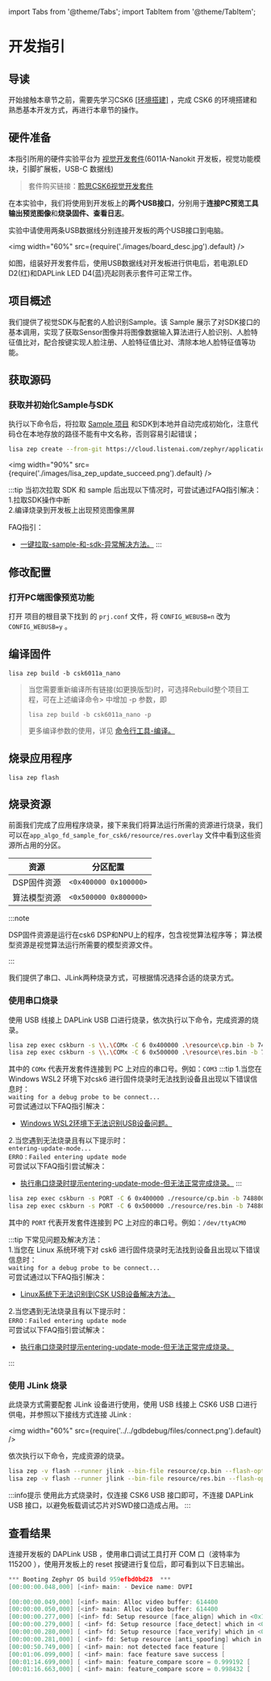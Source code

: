 import Tabs from '@theme/Tabs';
import TabItem from '@theme/TabItem';

# 开发指引

## 导读

开始接触本章节之前，需要先学习CSK6 <a href="../../application/getting_start" target="_blank">[环境搭建]</a> ，完成 CSK6 的环境搭建和熟悉基本开发方式，再进行本章节的操作。


## 硬件准备

   本指引所用的硬件实验平台为 [视觉开发套件](/chips/600X/overview/nanokit/kit/vision_kit)(6011A-Nanokit 开发板，视觉功能模块，引脚扩展板，USB-C 数据线)
   > 套件购买链接：<a href="https://item.taobao.com/item.htm?spm=a230r.1.14.1.3ce31674ICib4M&id=687851402211&ns=1&abbucket=5#detailt" target="_blank">聆思CSK6视觉开发套件</a>

在本实验中，我们将使用到开发板上的**两个USB接口**，分别用于**连接PC预览工具输出预览图像**和**烧录固件、查看日志**。

实验中请使用两条USB数据线分别连接开发板的两个USB接口到电脑。

<img
  width="60%"
  src={require('./images/board_desc.jpg').default}
  /> 

如图，组装好开发套件后，使用USB数据线对开发板进行供电后，若电源LED D2(红)和DAPLink LED D4(蓝)亮起则表示套件可正常工作。

## 项目概述

我们提供了视觉SDK与配套的人脸识别Sample。该 Sample 展示了对SDK接口的基本调用，实现了获取Sensor图像并将图像数据输入算法进行人脸识别、人脸特征值比对，配合按键实现人脸注册、人脸特征值比对、清除本地人脸特征值等功能。

## 获取源码

### 获取并初始化Sample与SDK

执行以下命令后，将拉取 [Sample 项目](https://cloud.listenai.com/zephyr/applications/app_algo_fd_sample_for_csk6) 和SDK到本地并自动完成初始化，注意代码仓在本地存放的路径不能有中文名称，否则容易引起错误；

```bash
lisa zep create --from-git https://cloud.listenai.com/zephyr/applications/app_algo_fd_sample_for_csk6.git
```

<img
  width="90%"
  src={require('./images/lisa_zep_update_succeed.png').default}
  />

:::tip
当初次拉取 SDK 和 sample 后出现以下情况时，可尝试通过FAQ指引解决：   
1.拉取SDK操作中断   
2.编译烧录到开发板上出现预览图像黑屏   
 
FAQ指引：     
- <a href="../../FAQ/faq_application#一键拉取-sample-和-sdk-异常解决方法" target="_blank">一键拉取-sample-和-sdk-异常解决方法。</a>
:::

## 修改配置

### 打开PC端图像预览功能
打开 项目的根目录下找到 的 `prj.conf` 文件，将 `CONFIG_WEBUSB=n` 改为`CONFIG_WEBUSB=y` 。


## 编译固件

```
lisa zep build -b csk6011a_nano
```

> 当您需要重新编译所有链接(如更换版型)时，可选择Rebuild整个项目工程，可在上述编译命令> 中增加 -p 参数，即
>
> ` lisa zep build -b csk6011a_nano -p ` 
> 
> 更多编译参数的使用，详见 <a href="/chips/600X/tool/lisa_plugin_zephyr/build_flash_debug#原始编译" target="_blank">命令行工具-编译。</a>

## 烧录应用程序

```
lisa zep flash
```

## 烧录资源

前面我们完成了应用程序烧录，接下来我们将算法运行所需的资源进行烧录，我们可以在`app_algo_fd_sample_for_csk6/resource/res.overlay` 文件中看到这些资源所占用的分区。

| 资源           | 分区配置              |
| -------------- | --------------------- |
| DSP固件资源 | `<0x400000 0x100000>` |
| 算法模型资源   | `<0x500000 0x800000>` |

:::note

DSP固件资源是运行在csk6 DSP和NPU上的程序，包含视觉算法程序等；
算法模型资源是视觉算法运行所需要的模型资源文件。

:::

我们提供了串口、JLink两种烧录方式，可根据情况选择合适的烧录方式。

### 使用串口烧录

使用 USB 线接上 DAPLink USB 口进行烧录，依次执行以下命令，完成资源的烧录。

<div style={{
    border: 'solid 1px #80808080',
    padding: 12,
    borderRadius: 12
  }}>
<Tabs
    groupId="operating-systems"
    defaultValue="windows"
    values={[
        {label: 'Windows', value: 'windows'},
        {label: 'macOS / Linux', value: 'unix'}
    ]}
>
  <TabItem value="windows">

```bash
lisa zep exec cskburn -s \\.\COMx -C 6 0x400000 .\resource\cp.bin -b 748800
lisa zep exec cskburn -s \\.\COMx -C 6 0x500000 .\resource\res.bin -b 748800
```

其中的 `COMx` 代表开发套件连接到 PC 上对应的串口号。例如：`COM3`
:::tip
1.当您在 Windows WSL2 环境下对csk6 进行固件烧录时无法找到设备且出现以下错误信息时：   
`waiting for a debug probe to be connect...`    
可尝试通过以下FAQ指引解决：  

- <a href="../../FAQ/faq_build_flash#wsl2环境下无法进行烧录" target="_blank">Windows WSL2环境下无法识别USB设备问题。</a>

2.当您遇到无法烧录且有以下提示时：    
`entering-update-mode...`    
`ERRO：Failed entering update mode `   
可尝试以下FAQ指引尝试解决：   

- <a href="../../FAQ/faq_build_flash#执行串口烧录时提示entering-update-mode-但无法正常完成烧录" target="_blank">执行串口烧录时提示entering-update-mode-但无法正常完成烧录。</a>
:::
  </TabItem>

  <TabItem value="unix">

```bash
lisa zep exec cskburn -s PORT -C 6 0x400000 ./resource/cp.bin -b 748800
lisa zep exec cskburn -s PORT -C 6 0x500000 ./resource/res.bin -b 748800
```

其中的 `PORT` 代表开发套件连接到 PC 上对应的串口号。例如：`/dev/ttyACM0`

:::tip
下常见问题及解决方法：    
1.当您在 Linux 系统环境下对 csk6 进行固件烧录时无法找到设备且出现以下错误信息时：   
`waiting for a debug probe to be connect...`    
可尝试通过以下FAQ指引解决：  

- <a href="../../FAQ/faq_env#linux系统下无法识别到csk-usb设备" target="_blank">Linux系统下无法识别到CSK USB设备解决方法。</a>    



2.当您遇到无法烧录且有以下提示时：    
`ERRO：Failed entering update mode `   
可尝试以下FAQ指引尝试解决：  


- <a href="../../FAQ/faq_build_flash#执行串口烧录时，提示entering-update-mode-但无法正常完成烧录" target="_blank">执行串口烧录时提示entering-update-mode-但无法正常完成烧录。</a>

:::

  </TabItem>

</Tabs>
</div>


### 使用 JLink 烧录

此烧录方式需要配套 JLink 设备进行使用，使用 USB 线接上 CSK6 USB 口进行供电，并参照以下接线方式连接 JLink :

<img
  width="60%"
  src={require('../../gdbdebug/files/connect.png').default}
  />

依次执行以下命令，完成资源的烧录。

```bash
lisa zep -v flash --runner jlink --bin-file resource/cp.bin --flash-opt="--base-address=0x18400000"
lisa zep -v flash --runner jlink --bin-file resource/res.bin --flash-opt="--base-address=0x18500000"
```

:::info提示
使用此方式烧录时，仅连接 CSK6 USB 接口即可，不连接 DAPLink USB 接口，以避免板载调试芯片对SWD接口造成占用。
:::

## 查看结果

连接开发板的 DAPLink USB ，使用串口调试工具打开 COM 口（波特率为 115200 ），使用开发板上的 reset 按键进行复位后，即可看到以下日志输出。

```c
*** Booting Zephyr OS build 959efbd0bd28  ***
[00:00:00.048,000] [<inf> main: - Device name: DVPI
 
[00:00:00.049,000] [<inf> main: Alloc video buffer: 614400 
[00:00:00.050,000] [<inf> main: Alloc video buffer: 614400 
[00:00:00.277,000] [<inf> fd: Setup resource [face_align] which in <0x185a6d40,0x1547984> type: 0 
[00:00:00.279,000] [ <inf> fd: Setup resource [face_detect] which in <0x18500060,0x683232> type: 1 
[00:00:00.280,000] [ <inf> fd: Setup resource [face_verify] which in <0x1881bfa0,0x3911360> type: 2 
[00:00:00.281,000] [ <inf> fd: Setup resource [anti_spoofing] which in <0x18720c20,0x1028976> type: 3
[00:00:50.749,000] [ <inf> main: not detected face feature [ 
[00:01:06.099,000] [ <inf> main: face feature save success [ 
[00:01:14.699,000] [ <inf> main: feature_compare score = 0.999192 [ 
[00:01:16.663,000] [ <inf> main: feature_compare score = 0.998432 [ 
```
